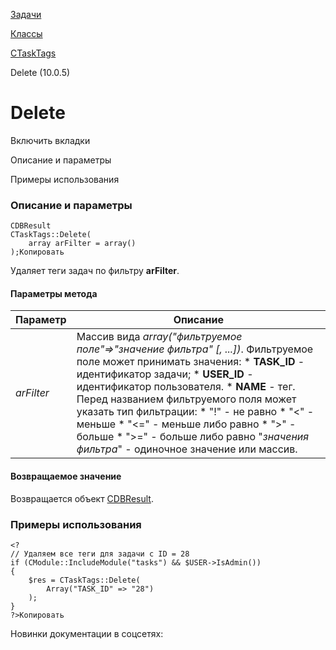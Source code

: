 [Задачи](/api_help/tasks/index.php)

[Классы](/api_help/tasks/classes/index.php)

[CTaskTags](/api_help/tasks/classes/ctasktags/index.php)

Delete (10.0.5)

Delete
======

Включить вкладки

Описание и параметры

Примеры использования

### Описание и параметры

```
CDBResult
CTaskTags::Delete(
	array arFilter = array()
);Копировать
```

Удаляет теги задач по фильтру **arFilter**.

#### Параметры метода

| Параметр | Описание |
| --- | --- |
| *arFilter* | Массив вида  *array("фильтруемое поле"=>"значение фильтра" [, ...])*. Фильтруемое поле может принимать значения:  * **TASK\_ID** - идентификатор задачи; * **USER\_ID** - идентификатор пользователя. * **NAME** - тег.  Перед названием фильтруемого поля может указать тип фильтрации:  * "!" - не равно * "<" - меньше * "<=" - меньше либо равно * ">" - больше * ">=" - больше либо равно    "*значения фильтра*" - одиночное значение или массив. |

#### Возвращаемое значение

Возвращается объект [CDBResult](/api_help/main/reference/cdbresult/index.php).

### Примеры использования

```
<?
// Удаляем все теги для задачи с ID = 28
if (CModule::IncludeModule("tasks") && $USER->IsAdmin())
{
	$res = CTaskTags::Delete( 
		Array("TASK_ID" => "28")
	);
}
?>Копировать
```

Новинки документации в соцсетях: